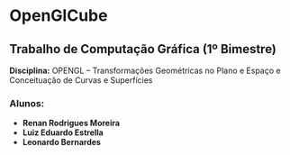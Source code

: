 # OpenGlCube

## Trabalho de Computação Gráfica (1º Bimestre)

**Disciplina:** OPENGL – Transformações Geométricas no Plano e Espaço e Conceituação de Curvas e Superfícies

### Alunos:
- **Renan Rodrigues Moreira**
- **Luiz Eduardo Estrella**
- **Leonardo Bernardes**

